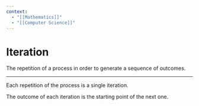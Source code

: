 ```yaml
---
context:
  - "[[Mathematics]]"
  - "[[Computer Science]]"
---
```


# Iteration

The repetition of a process in order to generate a sequence of outcomes.

---

Each repetition of the process is a single iteration.

The outcome of each iteration is the starting point of the next one.
